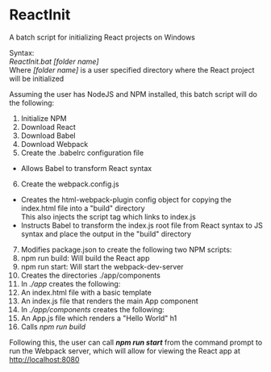 # ReactInit
A batch script for initializing React projects on Windows

Syntax:  
_ReactInit.bat [folder name]_  
Where _[folder name]_ is a user specified directory where the React project will be initialized

Assuming the user has NodeJS and NPM installed, this batch script will do the following:  
 1. Initialize NPM
 2. Download React
 3. Download Babel
 4. Download Webpack
 5. Create the .babelrc configuration file  
  * Allows Babel to transform React syntax
 6. Create the webpack.config.js
  * Creates the html-webpack-plugin config object for copying the index.html file into a "build" directory  
  This also injects the script tag which links to index.js
  * Instructs Babel to transform the index.js root file from React syntax to JS syntax and place the output in the "build" directory
 7. Modifies package.json to create the following two NPM scripts:
  1. npm run build: Will build the React app
  2. npm run start: Will start the webpack-dev-server
 8. Creates the directories ./app/components
 9. In _./app_ creates the following:
  1. An index.html file with a basic template
  2. An index.js file that renders the main App component
 10. In _./app/components_ creates the following:
  1. An App.js file which renders a "Hello World" h1
 11. Calls _npm run build_
 

Following this, the user can call **_npm run start_** from the command prompt to run the Webpack server, which will allow for viewing the React app at [http://localhost:8080](http://localhost:8080)
    
